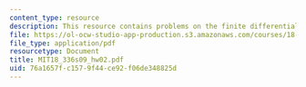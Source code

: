 ```yaml
---
content_type: resource
description: This resource contains problems on the finite differential.
file: https://ol-ocw-studio-app-production.s3.amazonaws.com/courses/18-336-numerical-methods-for-partial-differential-equations-spring-2009/76a1657fc1579f44ce92f06de348825d_MIT18_336s09_hw02.pdf
file_type: application/pdf
resourcetype: Document
title: MIT18_336s09_hw02.pdf
uid: 76a1657f-c157-9f44-ce92-f06de348825d
---
```

